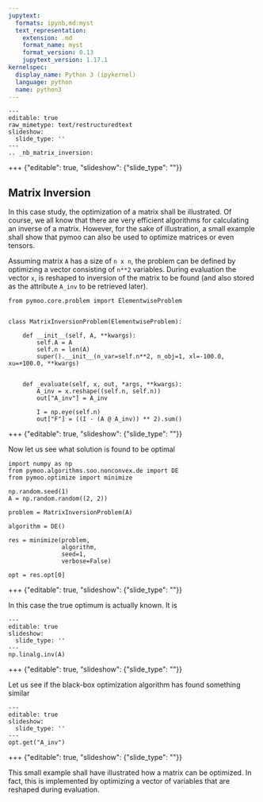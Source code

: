 ```yaml
---
jupytext:
  formats: ipynb,md:myst
  text_representation:
    extension: .md
    format_name: myst
    format_version: 0.13
    jupytext_version: 1.17.1
kernelspec:
  display_name: Python 3 (ipykernel)
  language: python
  name: python3
---
```


```{raw-cell}
---
editable: true
raw_mimetype: text/restructuredtext
slideshow:
  slide_type: ''
---
.. _nb_matrix_inversion:
```

+++ {"editable": true, "slideshow": {"slide_type": ""}}

## Matrix Inversion

In this case study, the optimization of a matrix shall be illustrated. Of course, we all know that there are very efficient algorithms for calculating an inverse of a matrix. However, for the sake of illustration, a small example shall show that pymoo can also be used to optimize matrices or even tensors.

Assuming matrix `A` has a size of `n x n`, the problem can be defined by optimizing a vector consisting of `n**2` variables. During evaluation the vector `x`, is reshaped to inversion of the matrix to be found (and also stored as the attribute `A_inv` to be retrieved later).

```{code-cell} ipython3
from pymoo.core.problem import ElementwiseProblem


class MatrixInversionProblem(ElementwiseProblem):

    def __init__(self, A, **kwargs):
        self.A = A
        self.n = len(A)
        super().__init__(n_var=self.n**2, n_obj=1, xl=-100.0, xu=+100.0, **kwargs)


    def _evaluate(self, x, out, *args, **kwargs):
        A_inv = x.reshape((self.n, self.n))
        out["A_inv"] = A_inv

        I = np.eye(self.n)
        out["F"] = ((I - (A @ A_inv)) ** 2).sum()
```

+++ {"editable": true, "slideshow": {"slide_type": ""}}

Now let us see what solution is found to be optimal

```{code-cell} ipython3
import numpy as np
from pymoo.algorithms.soo.nonconvex.de import DE
from pymoo.optimize import minimize

np.random.seed(1)
A = np.random.random((2, 2))

problem = MatrixInversionProblem(A)

algorithm = DE()

res = minimize(problem,
               algorithm,
               seed=1,
               verbose=False)

opt = res.opt[0]
```

+++ {"editable": true, "slideshow": {"slide_type": ""}}

In this case the true optimum is actually known. It is

```{code-cell} ipython3
---
editable: true
slideshow:
  slide_type: ''
---
np.linalg.inv(A)
```

+++ {"editable": true, "slideshow": {"slide_type": ""}}

Let us see if the black-box optimization algorithm has found something similar

```{code-cell} ipython3
---
editable: true
slideshow:
  slide_type: ''
---
opt.get("A_inv")
```

+++ {"editable": true, "slideshow": {"slide_type": ""}}

This small example shall have illustrated how a matrix can be optimized. In fact, this is implemented by optimizing a vector of variables that are reshaped during evaluation.
